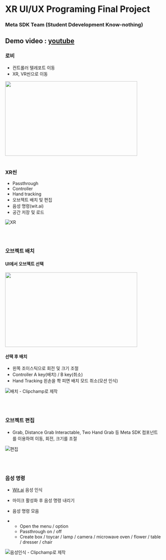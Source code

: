 # XR UI/UX Programing Final Project

### Meta SDK Team (Student Ddevelopment Know-nothing)

Demo video : [youtube](https://www.youtube.com/watch?v=roQkJPKeeOI)
----

### 로비

- 컨트롤러 텔레포트 이동
- XR, VR씬으로 이동

<img src="https://github.com/toproof25/XR_Project/assets/41888060/9e05783f-f7b7-4d40-916a-d4f36f044233"  width="426" height="240"/>

<br/>
<br/>

### XR씬

- Passthrough
- Controller
- Hand tracking
- 오브젝트 배치 및 편집
- 음성 명령(wit.ai)
- 공간 저장 및 로드

![XR](https://github.com/toproof25/XR_Project/assets/41888060/9da02f0e-c5a7-4395-ae65-55f708efea39)

<br/>
<br/>

### 오브젝트 배치

#### UI에서 오브젝트 선택
<img src="https://github.com/toproof25/XR_Project/assets/41888060/79843ccc-6ef0-485c-9681-a2c738ffc536"  width="426" height="240"/>

#### 선택 후 배치

- 왼쪽 조이스틱으로 회전 및 크기 조절
- Controller A key(배치) / B key(취소)
- Hand Tracking 왼손을 쫙 피면 배치 모드 취소(모션 인식)

![배치 - Clipchamp로 제작](https://github.com/toproof25/XR_Project/assets/41888060/6eed0844-4258-479d-a342-8b477b025c1b)

<br/>
<br/>

### 오브젝트 편집

- Grab, Distance Grab Interactable, Two Hand Grab 등 Meta SDK 컴포넌트를 이용하여 이동, 회전, 크기를 조절

![편집](https://github.com/toproof25/XR_Project/assets/41888060/f013c684-ca0d-42c8-a60c-1b2ef2ff4fc2)


<br/>
<br/>

### 음성 명령

- [Wit.ai](https://wit.ai/) 음성 인식
- 마이크 활성화 후 음성 명령 내리기

- 음성 명령 모음
- - Open the menu / option
  - Passthrough on / off
  - Create box / toycar / lamp / camera / microwave oven / flower / table / dresser / chair

![음성인식 - Clipchamp로 제작](https://github.com/toproof25/XR_Project/assets/41888060/8fe67a5f-ed31-45d2-8c01-d9f849011208)


<br/>
<br/>



